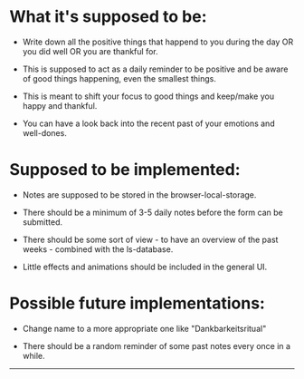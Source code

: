 # What it's supposed to be:

* Write down all the positive things that happend to you during the day OR you did well OR you are thankful for.

* This is supposed to act as a daily reminder to be positive and be aware of good things happening, even the smallest things.

* This is meant to shift your focus to good things and keep/make you happy and thankful.

* You can have a look back into the recent past of your emotions and well-dones. 

# Supposed to be implemented:

* Notes are supposed to be stored in the browser-local-storage.

* There should be a minimum of 3-5 daily notes before the form can be submitted.

* There should be some sort of view - to have an overview of the past weeks - combined with the ls-database.

* Little effects and animations should be included in the general UI.

# Possible future implementations:

* Change name to a more appropriate one like "Dankbarkeitsritual"

* There should be a random reminder of some past notes every once in a while.


<hr>